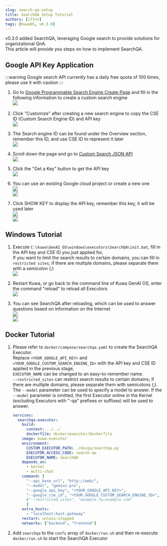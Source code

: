 ```yaml
---
slug: search-qa-setup
title: SearchQA Setup Tutorial
authors: [iftnt]
tags: [KuwaOS, v0.3.0]
---
```


v0.3.0 added SearchQA, leveraging Google search to provide solutions for organizational QnA.   
This article will provide you steps on how to implement SearchQA.

## Google API Key Application
:::warning
Google search API currently has a daily free quota of 100 times, please use it with caution
:::

1. Go to [Google Programmable Search Engine Create Page](https://programmablesearchengine.google.com/controlpanel/create) and fill in the following information to create a custom search engine  
![](/blog-img/2024-05-19-searchqa-setup/create_cse.png)

<!-- truncate -->

2. Click "Customize" after creating a new search engine to copy the CSE ID (Custom Search Engine ID) and API key  
![](/blog-img/2024-05-19-searchqa-setup/done_cse_creation.png)

3. The Search engine ID can be found under the Overview section, remember this ID, and use CSE ID to represent it later  
![](/blog-img/2024-05-19-searchqa-setup/cse_id.png)

4. Scroll down the page and go to [Custom Search JSON API](https://developers.google.com/custom-search/v1/introduction)  
![](/blog-img/2024-05-19-searchqa-setup/custom_search_api.png)

5. Click the "Get a Key" button to get the API key  
![](/blog-img/2024-05-19-searchqa-setup/get_a_key.png)

6. You can use an existing Google cloud project or create a new one  
![](/blog-img/2024-05-19-searchqa-setup/create_project1.png)  
![](/blog-img/2024-05-19-searchqa-setup/create_project2.png)  

7. Click SHOW KEY to display the API key, remember this key, it will be used later  
![](/blog-img/2024-05-19-searchqa-setup/api_key1.png)  
![](/blog-img/2024-05-19-searchqa-setup/api_key2.png)  

## Windows Tutorial
1. Execute `C:\kuwa\GenAI OS\windows\executors\SearchQA\init.bat`, fill in the API key and CSE ID you just applied for,  
   If you want to limit the search results to certain domains, you can fill in `restricted sites`; if there are multiple domains, please separate them with a semicolon (;)  
   ![](/blog-img/2024-05-19-searchqa-setup/init_searchqa.png)  

2. Restart Kuwa, or go back to the command line of Kuwa GenAI OS, enter the command "reload" to reload all Executors  
![](/blog-img/2024-05-19-searchqa-setup/reload.png)  

3. You can see SearchQA after reloading, which can be used to answer questions based on information on the Internet  
![](/blog-img/2024-05-19-searchqa-setup/result1.png)  
![](/blog-img/2024-05-19-searchqa-setup/result2.png)  


## Docker Tutorial
1. Please refer to `docker/compose/searchqa.yaml` to create the SearchQA Executor.  
   Replace `<YOUR_GOOGLE_API_KEY>` and `<YOUR_GOOGLE_CUSTOM_SEARCH_ENGINE_ID>` with the API key and CSE ID applied in the previous stage,  
   `EXECUTOR_NAME` can be changed to an easy-to-remember name.  
   `--restricted_sites` can restrict search results to certain domains; if there are multiple domains, please separate them with semicolons (;).  
   The `--model` parameter can be used to specify a model to answer. If the `--model` parameter is omitted, the first Executor online in the Kernel (excluding Executors with "-qa" prefixes or suffixes) will be used to answer.

   ```yaml
   services:
     searchqa-executor:
       build:
         context: ../../
         dockerfile: docker/executor/Dockerfile
       image: kuwa-executor
       environment:
         CUSTOM_EXECUTOR_PATH: ./docqa/searchqa.py
         EXECUTOR_ACCESS_CODE: search-qa
         EXECUTOR_NAME: SearchQA
       depends_on:
         - kernel
         - multi-chat
       command: [
         "--api_base_url", "http://web/",
         "--model", "gemini-pro",
         "--google_api_key", "<YOUR_GOOGLE_API_KEY>",
         "--google_cse_id", "<YOUR_GOOGLE_CUSTOM_SEARCH_ENGINE_ID>",
         #"--restricted_sites", "example.tw;example.com"
         ]
       extra_hosts:
         - "localhost:host-gateway"
       restart: unless-stopped
       networks: ["backend", "frontend"]
   ```
2. Add `searchqa` to the `confs` array of `docker/run.sh` and then re-execute `docker/run.sh` to start the SearchQA Executor